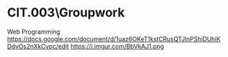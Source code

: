 # CIT.003\Groupwork
Web Programming
https://docs.google.com/document/d/1uaz6OKeT1kstCRusQTJlnPShiDUhiKDdvOs2nXkCvpc/edit
https://i.imgur.com/BbVkAJ1.png
